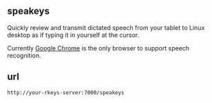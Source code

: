 ## speakeys

Quickly review and transmit dictated speech from your tablet
to Linux desktop as if typing it in yourself at the cursor.

Currently [Google Chrome][chrome] is the only browser to support
speech recognition.

## url

`http://your-rkeys-server:7000/speakeys`


[chrome]: https://www.google.com/chrome/browser/mobile/index.html
[rkeys]: https://github.com/dizzib/rkeys
